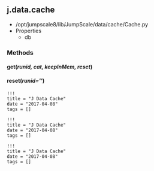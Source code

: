 <!-- toc -->
## j.data.cache

- /opt/jumpscale8/lib/JumpScale/data/cache/Cache.py
- Properties
    - db

### Methods

#### get(*runid, cat, keepInMem, reset*) 

#### reset(*runid=''*) 


```
!!!
title = "J Data Cache"
date = "2017-04-08"
tags = []
```

```
!!!
title = "J Data Cache"
date = "2017-04-08"
tags = []
```

```
!!!
title = "J Data Cache"
date = "2017-04-08"
tags = []
```
